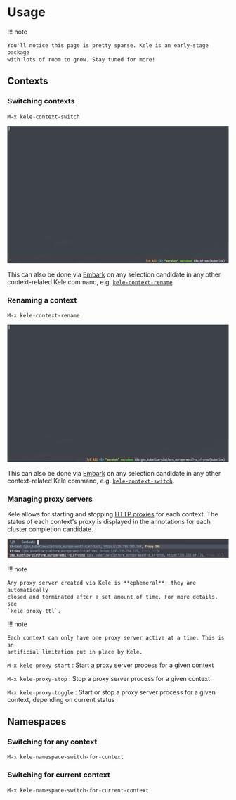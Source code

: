 # Usage

!!! note

    You'll notice this page is pretty sparse. Kele is an early-stage package
    with lots of room to grow. Stay tuned for more!

## Contexts

### Switching contexts

```
M-x kele-context-switch
```

![](./img/context-switch.gif)

This can also be done via [Embark] on any selection candidate in any other
context-related Kele command, e.g. [`kele-context-rename`](#renaming-a-context).

### Renaming a context

```
M-x kele-context-rename
```

![](./img/context-rename.gif)

This can also be done via [Embark] on any selection candidate in any other
context-related Kele command, e.g. [`kele-context-switch`](#switching-contexts).

### Managing proxy servers

Kele allows for starting and stopping [HTTP
proxies](https://kubernetes.io/docs/tasks/extend-kubernetes/http-proxy-access-api/)
for each context. The status of each context's proxy is displayed in the
annotations for each cluster completion candidate.

![](./img/proxy-status-completion.png)

!!! note

    Any proxy server created via Kele is **ephemeral**; they are automatically
    closed and terminated after a set amount of time. For more details, see
    `kele-proxy-ttl`.

!!! note

    Each context can only have one proxy server active at a time. This is an
    artificial limitation put in place by Kele.

`M-x kele-proxy-start`
: Start a proxy server process for a given context

`M-x kele-proxy-stop`
: Stop a proxy server process for a given context

`M-x kele-proxy-toggle`
: Start or stop a proxy server process for a given context, depending on current status

## Namespaces

### Switching for any context

```
M-x kele-namespace-switch-for-context
```

### Switching for current context

```
M-x kele-namespace-switch-for-current-context
```

[Embark]: https://github.com/oantolin/embark
